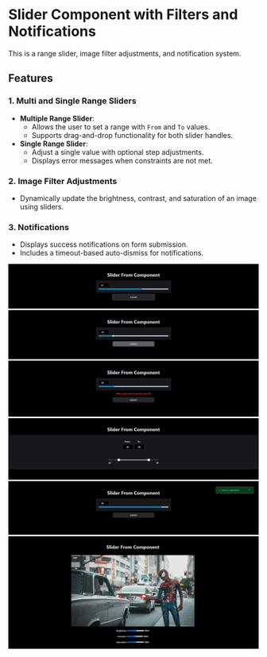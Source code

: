 # Slider Component with Filters and Notifications

This is a range slider, image filter adjustments, and notification system.

## Features

### 1. Multi and Single Range Sliders

- **Multiple Range Slider**:
  - Allows the user to set a range with `From` and `To` values.
  - Supports drag-and-drop functionality for both slider handles.
- **Single Range Slider**:
  - Adjust a single value with optional step adjustments.
  - Displays error messages when constraints are not met.

### 2. Image Filter Adjustments

- Dynamically update the brightness, contrast, and saturation of an image using sliders.

### 3. Notifications

- Displays success notifications on form submission.
- Includes a timeout-based auto-dismiss for notifications.


![Slider](media/default.png)
![Slider](media/disable.png)
![Slider](media/errMsg.png)
![Slider](media/multiple.png)
![Slider](media/notification.png)
![Slider](media/filterEdit.png)


